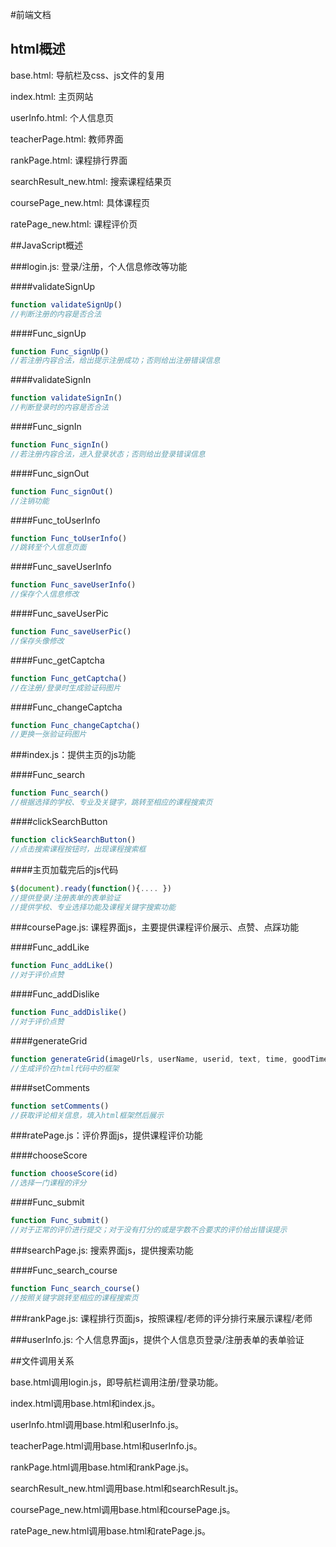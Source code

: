 #前端文档

## html概述

base.html: 导航栏及css、js文件的复用

index.html: 主页网站

userInfo.html: 个人信息页

teacherPage.html: 教师界面

rankPage.html: 课程排行界面

searchResult_new.html: 搜索课程结果页

coursePage_new.html: 具体课程页

ratePage_new.html: 课程评价页

##JavaScript概述

###login.js: 登录/注册，个人信息修改等功能

####validateSignUp

```JavaScript
function validateSignUp() 
//判断注册的内容是否合法
```

####Func_signUp
```JavaScript
function Func_signUp()
//若注册内容合法，给出提示注册成功；否则给出注册错误信息
```

####validateSignIn
```JavaScript
function validateSignIn() 
//判断登录时的内容是否合法
```

####Func_signIn
```JavaScript
function Func_signIn()
//若注册内容合法，进入登录状态；否则给出登录错误信息
```

####Func_signOut
```JavaScript
function Func_signOut()
//注销功能
```

####Func_toUserInfo
```JavaScript
function Func_toUserInfo()
//跳转至个人信息页面
```

####Func_saveUserInfo
```JavaScript
function Func_saveUserInfo()
//保存个人信息修改
```

####Func_saveUserPic
```JavaScript
function Func_saveUserPic()
//保存头像修改
```

####Func_getCaptcha
```JavaScript
function Func_getCaptcha()
//在注册/登录时生成验证码图片
```

####Func_changeCaptcha
```JavaScript
function Func_changeCaptcha()
//更换一张验证码图片
```

###index.js：提供主页的js功能

####Func_search
```JavaScript
function Func_search()
//根据选择的学校、专业及关键字，跳转至相应的课程搜索页
```

####clickSearchButton
```JavaScript
function clickSearchButton()
//点击搜索课程按钮时，出现课程搜索框
```

####主页加载完后的js代码
```JavaScript
$(document).ready(function(){.... })
//提供登录/注册表单的表单验证
//提供学校、专业选择功能及课程关键字搜索功能
```

###coursePage.js: 课程界面js，主要提供课程评价展示、点赞、点踩功能

####Func_addLike
```JavaScript
function Func_addLike()
//对于评价点赞
```

####Func_addDislike
```JavaScript
function Func_addDislike()
//对于评价点赞
```

####generateGrid
```JavaScript
function generateGrid(imageUrls, userName, userid, text, time, goodTimes, badTimes, commentId) 
//生成评价在html代码中的框架
```

####setComments
```JavaScript
function setComments()
//获取评论相关信息，填入html框架然后展示
```

###ratePage.js：评价界面js，提供课程评价功能

####chooseScore
```JavaScript
function chooseScore(id)
//选择一门课程的评分
```

####Func_submit
```JavaScript
function Func_submit()
//对于正常的评价进行提交；对于没有打分的或是字数不合要求的评价给出错误提示
```

###searchPage.js: 搜索界面js，提供搜索功能

####Func_search_course
```JavaScript
function Func_search_course()
//按照关键字跳转至相应的课程搜索页
```

###rankPage.js: 课程排行页面js，按照课程/老师的评分排行来展示课程/老师

###userInfo.js: 个人信息界面js，提供个人信息页登录/注册表单的表单验证

##文件调用关系

base.html调用login.js，即导航栏调用注册/登录功能。

index.html调用base.html和index.js。

userInfo.html调用base.html和userInfo.js。

teacherPage.html调用base.html和userInfo.js。

rankPage.html调用base.html和rankPage.js。

searchResult_new.html调用base.html和searchResult.js。

coursePage_new.html调用base.html和coursePage.js。

ratePage_new.html调用base.html和ratePage.js。